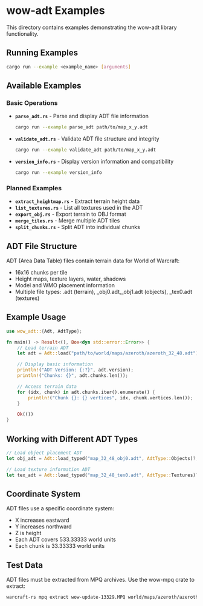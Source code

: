 # wow-adt Examples

This directory contains examples demonstrating the wow-adt library functionality.

## Running Examples

```bash
cargo run --example <example_name> [arguments]
```

## Available Examples

### Basic Operations

- **`parse_adt.rs`** - Parse and display ADT file information

  ```bash
  cargo run --example parse_adt path/to/map_x_y.adt
  ```

- **`validate_adt.rs`** - Validate ADT file structure and integrity

  ```bash
  cargo run --example validate_adt path/to/map_x_y.adt
  ```

- **`version_info.rs`** - Display version information and compatibility

  ```bash
  cargo run --example version_info
  ```

### Planned Examples

- **`extract_heightmap.rs`** - Extract terrain height data
- **`list_textures.rs`** - List all textures used in the ADT
- **`export_obj.rs`** - Export terrain to OBJ format
- **`merge_tiles.rs`** - Merge multiple ADT tiles
- **`split_chunks.rs`** - Split ADT into individual chunks

## ADT File Structure

ADT (Area Data Table) files contain terrain data for World of Warcraft:

- 16x16 chunks per tile
- Height maps, texture layers, water, shadows
- Model and WMO placement information
- Multiple file types: .adt (terrain), _obj0.adt,_obj1.adt (objects), _tex0.adt (textures)

## Example Usage

```rust
use wow_adt::{Adt, AdtType};

fn main() -> Result<(), Box<dyn std::error::Error>> {
    // Load terrain ADT
    let adt = Adt::load("path/to/world/maps/azeroth/azeroth_32_48.adt")?;

    // Display basic information
    println!("ADT Version: {:?}", adt.version);
    println!("Chunks: {}", adt.chunks.len());

    // Access terrain data
    for (idx, chunk) in adt.chunks.iter().enumerate() {
        println!("Chunk {}: {} vertices", idx, chunk.vertices.len());
    }

    Ok(())
}
```

## Working with Different ADT Types

```rust
// Load object placement ADT
let obj_adt = Adt::load_typed("map_32_48_obj0.adt", AdtType::Objects)?;

// Load texture information ADT
let tex_adt = Adt::load_typed("map_32_48_tex0.adt", AdtType::Textures)?;
```

## Coordinate System

ADT files use a specific coordinate system:

- X increases eastward
- Y increases northward
- Z is height
- Each ADT covers 533.33333 world units
- Each chunk is 33.33333 world units

## Test Data

ADT files must be extracted from MPQ archives.
Use the wow-mpq crate to extract:

```bash
warcraft-rs mpq extract wow-update-13329.MPQ world/maps/azeroth/azeroth_32_48.adt
```
